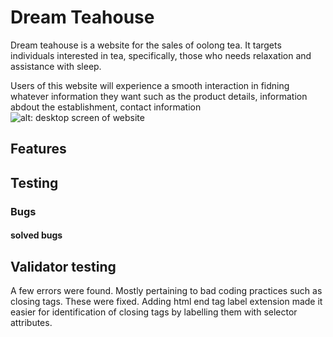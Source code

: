 # Dream Teahouse

Dream teahouse is a website for the sales of oolong tea. It targets individuals interested in tea, specifically, those who needs relaxation and assistance with sleep.

Users of this website will experience a smooth interaction in fidning whatever information they want such as the product details, information abdout the establishment, contact information
![alt: desktop screen of website ](https://github.com/JonFD4/projectforportfolio1/blob/main/readme%20images/desktopimage-website.png)

## Features

## Testing
### Bugs
 #### solved bugs

## Validator testing


A few errors were found. Mostly pertaining to bad coding practices such as closing tags. 
 These were fixed. Adding html end tag label extension made it easier for identification of closing tags by labelling them with selector attributes.
